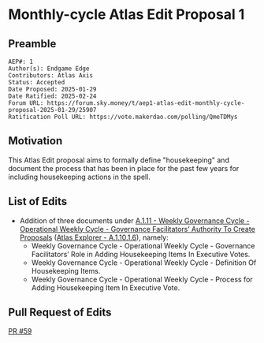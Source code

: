 # Monthly-cycle Atlas Edit Proposal 1

## Preamble

```
AEP#: 1
Author(s): Endgame Edge
Contributors: Atlas Axis
Status: Accepted
Date Proposed: 2025-01-29
Date Ratified: 2025-02-24
Forum URL: https://forum.sky.money/t/aep1-atlas-edit-monthly-cycle-proposal-2025-01-29/25907
Ratification Poll URL: https://vote.makerdao.com/polling/QmeTDMys
```

## Motivation
    
This Atlas Edit proposal aims to formally define "housekeeping" and document the process that has been in place for the past few years for including housekeeping actions in the spell.

## List of Edits

- Addition of three documents under [A.1.11 - Weekly Governance Cycle - Operational Weekly Cycle - Governance Facilitators’ Authority To Create Proposals](https://github.com/makerdao/next-gen-atlas/blob/1c32644a66ba468821be94b30aa96b05537d507e/Sky%20Atlas/Sky%20Atlas.html#L4035) ([Atlas Explorer - A.1.10.1.6](https://sky-atlas.powerhouse.io/A.1.10.1.6_Governance_Facilitators%E2%80%99_Authority_To_Create_Proposals/fcd23442-3728-4dda-88d7-ea0124dcb3b5%7C0db303084211)), namely:
  - Weekly Governance Cycle - Operational Weekly Cycle - Governance Facilitators’ Role in Adding Housekeeping Items In Executive Votes.
  - Weekly Governance Cycle - Operational Weekly Cycle - Definition Of Housekeeping Items.
  - Weekly Governance Cycle - Operational Weekly Cycle - Process for Adding Housekeeping Item In Executive Vote.

## Pull Request of Edits

[PR #59](https://github.com/makerdao/next-gen-atlas/pull/59)
